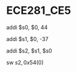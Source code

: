 ECE281_CE5
==========

addi $s0, $0, 44 

addi $s1, $0, -37
 
addi $s2, $s1, $s0
 
sw $s2, 0x54($0)
